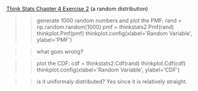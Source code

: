 [Think Stats Chapter 4 Exercise 2](http://greenteapress.com/thinkstats2/html/thinkstats2005.html#toc41) (a random distribution)

>> generate 1000 random numbers and plot the PMF:
rand = np.random.random(1000)
pmf = thinkstats2.Pmf(rand)
thinkplot.Pmf(pmf)
thinkplot.config(xlabel='Random Variable', ylabel='PMF')

>> what goes wrong?



>> plot the CDF:
cdf = thinkstats2.Cdf(rand)
thinkplot.Cdf(cdf)
thinkplot.config(xlabel='Random Variable', ylabel='CDF')


>> is it uniformaly distributed? 
>> Yes since it is relatively straight. 
